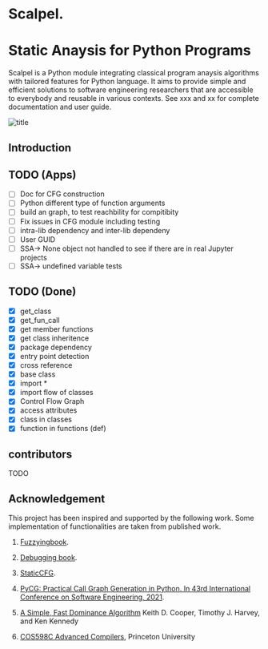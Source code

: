 # Scalpel.

Static Anaysis for Python Programs
==================================
Scalpel is a Python module integrating classical program anaysis algorithms
with tailored features for Python language. It aims to provide simple and
efficient solutions to software engineering researchers that are accessible to
everybody and reusable in various contexts.
See xxx and xx for complete documentation and user guide.

![title](https://lucid.app/publicSegments/view/079f413f-8fd5-4c4f-9ad2-1a3cad30583d/image.png)

## Introduction
## TODO (Apps)
- [ ] Doc for CFG construction 
- [ ] Python different type of function arguments 
- [ ] build an graph, to test reachbility for compitibity
- [ ] Fix issues in CFG module including testing 
- [ ] intra-lib dependency  and inter-lib dependeny
- [ ] User GUID
- [ ] SSA-> None object not handled to see if there are in real Jupyter projects
- [ ] SSA-> undefined variable tests 
## TODO (Done)
- [x] get_class
- [x] get_fun_call
- [x] get member functions
- [x] get class inheritence
- [x] package dependency
- [x] entry point detection
- [x] cross reference	
- [x] base class 
- [x] import * 
- [x] import flow of classes
- [x] Control Flow Graph
- [x] access attributes
- [x] class in classes
- [x] function in functions (def)

## contributors
TODO

## Acknowledgement
This project has been inspired and supported by the following work. Some implementation of functionalities are taken from published work.

1. [Fuzzyingbook](https://www.fuzzingbook.org/).

2. [Debugging book](https://www.debuggingbook.org/).

3. [StaticCFG](https://github.com/coetaur0/staticfg).

4. [PyCG: Practical Call Graph Generation in Python. In 43rd International Conference on Software Engineering, 2021](https://vitsalis.com/papers/pycg.pdf). 
5. [A Simple, Fast Dominance Algorithm](https://www.cs.rice.edu/~keith/EMBED/dom.pdf) Keith D. Cooper, Timothy J. Harvey, and Ken Kennedy
6. [COS598C Advanced Compilers](https://www.cs.princeton.edu/courses/archive/spr04/cos598C/lectures/02-ControlFlow.pdf), Princeton University


